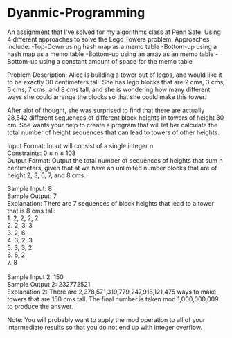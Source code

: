 # Dyanmic-Programming
An assignment that I've solved for my algorithms class at Penn Sate. Using 4 different approaches to solve the Lego Towers problem. 
Approaches include: 
-Top-Down using hash map as a memo table 
-Bottom-up using a hash map as a memo table
-Bottom-up using an array as an memo table 
-Bottom-up using a constant amount of space for the memo table

Problem Description:
  Alice is building a tower out of legos, and would like it to be exactly 30 centimeters tall. She has lego blocks that are 2 cms, 3 cms, 6 cms, 7 cms, and 8 cms tall, and she is
  wondering how many different ways she could arrange the blocks so that she could make this tower.

  After alot of thought, she was surprised to find that there are actually 28,542 different sequences of different block heights in towers of height 30 cm. She wants your help to
  create a program that will let her calculate the total number of height sequences that can lead to towers of other heights.

Input Format: Input will consist of a single integer n.\
Constraints: 0 ≤ n ≤ 108\
Output Format: Output the total number of sequences of heights that sum n centimeters, 
               given that at we have an unlimited number blocks that are of height 2, 3, 6, 7, and 8 cms.
               
Sample Input: 8\
Sample Output: 7\
Explanation: There are 7 sequences of block heights that lead to a tower that is 8 cms tall:\
             1. 2, 2, 2, 2\
             2. 2, 3, 3\
             3. 2, 6\
             4. 3, 2, 3\
             5. 3, 3, 2\
             6. 6, 2\
             7. 8\
             \
Sample Input 2: 150\
Sample Output 2: 232772521\
Explanation 2: There are 2,378,571,319,779,247,918,121,475 ways to make towers that are 150 cms tall. The final number is taken mod 1,000,000,009 to produce the answer.

Note: You will probably want to apply the mod operation to all of your intermediate results so that you do not end up with integer overflow.
